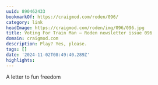 ```yaml
---
uuid: 890462433
bookmarkOf: https://craigmod.com/roden/096/
category: link
headImage: https://craigmod.com/roden/img/096/096.jpg
title: Voting For Train Man — Roden newsletter issue 096
domain: craigmod.com
description: Play? Yes, please.
tags: []
date: '2024-11-02T08:49:40.289Z'
highlights:
---
```


A letter to fun freedom

